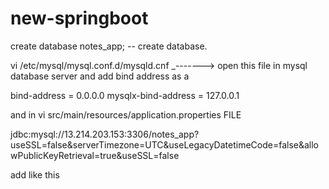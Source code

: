 # new-springboot

create database notes_app;   -- create database.

 vi /etc/mysql/mysql.conf.d/mysqld.cnf   _-------> open this file in mysql database server and add bind address as a 
 
 bind-address            = 0.0.0.0
mysqlx-bind-address     = 127.0.0.1


and in vi src/main/resources/application.properties FILE 

 jdbc:mysql://13.214.203.153:3306/notes_app?useSSL=false&serverTimezone=UTC&useLegacyDatetimeCode=false&allowPublicKeyRetrieval=true&useSSL=false  
 
 add like this
 
 
 
